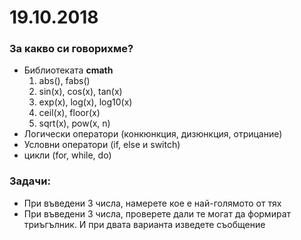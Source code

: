 ﻿# 19.10.2018

### За какво си говорихме?
* Библиотеката **cmath**
    1. abs(), fabs()
    2. sin(x), cos(x), tan(x)
    3. exp(x), log(x), log10(x)
    4. ceil(x), floor(x)
    5. sqrt(x), pow(x, n)
* Логически оператори (конкюнкция, дизюнкция, отрицание)
* Условни оператори (if, else и switch)
* цикли (for, while, do)

### Задачи:
* При въведени 3 числа, намерете кое е най-голямото от тях
* При въведени 3 числа, проверете дали те могат да формират триъгълник. И при двата варианта изведете съобщение